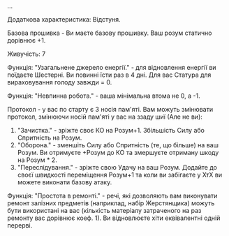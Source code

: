 ...

Додаткова характеристика: Відстуня.

Базова прошивка - Ви маєте базову прошивку. Ваш розум статично дорівнює +1.

Живучість: 7

Функція: "Узагальнене джерело енергії." - для відновлення енергії ви поїдаєте Шестерні. Ви повинні їсти раз в 4 дні. Для вас Статура для вираховування голоду завжди = 0.

Функція: "Невпинна робота." - ваша мінімальна втома не 0, а -1.

Протокол - у вас по старту є 3 носія пам'яті. Вам можуть змінювати протокол, змінюючи носій пам'яті у вас на ззаду шиї (Але не ви):
1. "Зачистка." - зріжте своє КО на Розум+1. Збільшість Силу або Спритність на Розум.
2. "Оборона." - зменшіть Силу або Спритність (те, що більше) на ваш Розум. Ви отримуєте +Розум до КО та змершуєте отриману шкоду на Розум * 2.
3. "Переслідування." - зріжте свою Удачу на ваш Розум. Додайте до своєї швидкості переміщення Розум+1 та коли ви забігаєте у ХтХ ви можете виконати базову атаку.

Функція: "Простота в ремонті." - речі, які дозволяють вам виконувати ремонт залізних предметів (наприклад, набір Жерстянщика) можуть бути використані на вас (кількість матеріалу затраченого на раз ремонту вас дорівнює коеф. 1). Ви відновлюєте хіти еквівалентні одній перерві.